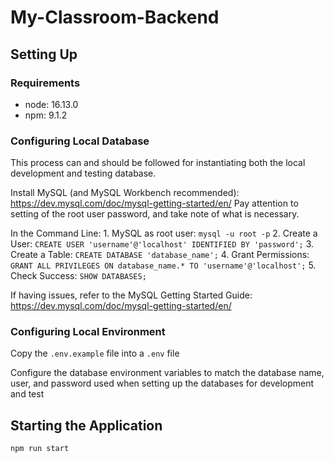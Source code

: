 # My-Classroom-Backend

## Setting Up

### Requirements

- node: 16.13.0
- npm: 9.1.2

### Configuring Local Database

This process can and should be followed for instantiating both the local development and testing database.

Install MySQL (and MySQL Workbench recommended): https://dev.mysql.com/doc/mysql-getting-started/en/
Pay attention to setting of the root user password, and take note of what is necessary.

In the Command Line:
    1. MySQL as root user: `mysql -u root -p`
    2. Create a User: `CREATE USER 'username'@'localhost' IDENTIFIED BY 'password';`
    3. Create a Table: `CREATE DATABASE 'database_name';`
    4. Grant Permissions: `GRANT ALL PRIVILEGES ON database_name.* TO 'username'@'localhost';`
    5. Check Success: `SHOW DATABASES;`

If having issues, refer to the MySQL Getting Started Guide: https://dev.mysql.com/doc/mysql-getting-started/en/

### Configuring Local Environment

Copy the `.env.example` file into a `.env` file

Configure the database environment variables to match the database name, user, and password used when setting up the databases for development and test

## Starting the Application

`npm run start`